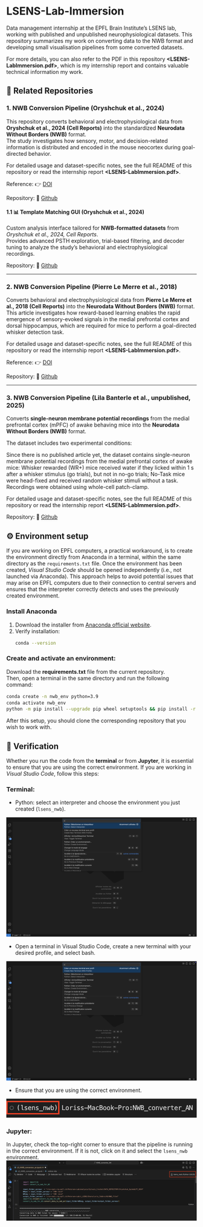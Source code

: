 # LSENS-Lab-Immersion
Data management internship at the EPFL Brain Institute’s LSENS lab, working with published and unpublished neurophysiological datasets. This repository summarizes my work on converting data to the NWB format and developing small visualisation pipelines from some converted datasets.

For more details, you can also refer to the PDF in this repository **<LSENS-LabImmersion.pdf>**, which is my internship report and contains valuable technical information my work.


## 📁 Related Repositories
### 1. NWB Conversion Pipeline (Oryshchuk et al., 2024)


This repository converts behavioral and electrophysiological data from **Oryshchuk et al., 2024 (Cell Reports)** into the standardized **Neurodata Without Borders (NWB)** format.  
The study investigates how sensory, motor, and decision-related information is distributed and encoded in the mouse neocortex during goal-directed behavior.  

For detailed usage and dataset-specific notes, see the full README of this repository or read the internship report **<LSENS-LabImmersion.pdf>**.

Reference: 👉 [DOI](https://doi.org/10.1016/j.celrep.2023.113618)

Repository: 🔗 [Github](https://github.com/loris-fab/NWB_converter_AN.git)


#### 1.1 📊 Template Matching GUI (Oryshchuk et al., 2024)

Custom analysis interface tailored for **NWB-formatted datasets** from *Oryshchuk et al., 2024, Cell Reports*.  
Provides advanced PSTH exploration, trial-based filtering, and decoder tuning to analyze the study’s behavioral and electrophysiological recordings.

Repository: 🔗 [Github](https://github.com/loris-fab/NWB_Whisker-Stimulus-Decoding-main.git)

---
### 2. NWB Conversion Pipeline (Pierre Le Merre et al., 2018)

Converts behavioral and electrophysiological data from **Pierre Le Merre et al., 2018 (Cell Reports)** into the **Neurodata Without Borders (NWB)** format.  
This article investigates how reward-based learning enables the rapid emergence of sensory-evoked signals in the medial prefrontal cortex and dorsal hippocampus, which are required for mice to perform a goal-directed whisker detection task.

For detailed usage and dataset-specific notes, see the full README of this repository or read the internship report **<LSENS-LabImmersion.pdf>**.

Reference: 👉 [DOI](https://pmc.ncbi.nlm.nih.gov/articles/PMC5766832/)

Repository: 🔗 [Github](https://github.com/loris-fab/NWB_Converter_LeMerre.git)

---

### 3. NWB Conversion Pipeline (Lila Banterle et al., unpublished, 2025)

Converts **single-neuron membrane potential recordings** from the medial prefrontal cortex (mPFC) of awake behaving mice into the **Neurodata Without Borders (NWB)** format.

The dataset includes two experimental conditions:

Since there is no published article yet, the dataset contains single-neuron membrane potential recordings from the medial prefrontal cortex of awake mice: Whisker rewarded (WR+) mice received water if they licked within 1 s after a whisker stimulus (go trials), but not in no-go trials; No-Task mice were head-fixed and received random whisker stimuli without a task. Recordings were obtained using whole-cell patch-clamp.

For detailed usage and dataset-specific notes, see the full README of this repository or read the internship report **<LSENS-LabImmersion.pdf>**.

Repository: 🔗 [Github](https://github.com/loris-fab/NWB_converter_PB.git)


## ⚙️ Environment setup


If you are working on EPFL computers, a practical workaround, is to create the environment directly from Anaconda in a terminal, within the same directory as the `requirements.txt` file. Once the environment has been created, *Visual Studio Code* should be opened independently (i.e., not launched via Anaconda). This approach helps to avoid potential issues that may arise on EPFL computers due to their connection to central servers and ensures that the interpreter correctly detects and uses the previously created environment.


### Install Anaconda

1. Download the installer from [Anaconda official website](https://www.anaconda.com/download).  
2. Verify installation:  
   ```bash
   conda --version
   ```
### Create and activate an environment:

Download the **requirements.txt** file from the current repository.  
Then, open a terminal in the same directory and run the following command:


```bash
conda create -n nwb_env python=3.9
conda activate nwb_env
python -m pip install --upgrade pip wheel setuptools && pip install -r requirements.txt
```

After this setup, you should clone the corresponding repository that you wish to work with.

## 🏁 Verification


Whether you run the code from the **terminal** or from **Jupyter**, it is essential to ensure that you are using the correct environment. If you are working in *Visual Studio Code*, follow this steps:

### **Terminal:**

- Python: select an interpreter and choose the environment you just created (`lsens_nwb`).

![alt text](Images/image1.png)

- Open a terminal in Visual Studio Code, create a new terminal with your desired profile, and select bash.

![alt text](Images/image2.png)

- Ensure that you are using the correct environment.

![alt text](Images/image3.png)

### **Jupyter:** 
In Jupyter, check the top-right corner to ensure that the pipeline is running in the correct environment. If it is not, click on it and select the `lsens_nwb` environment.
![alt text](Images/image4.png)


